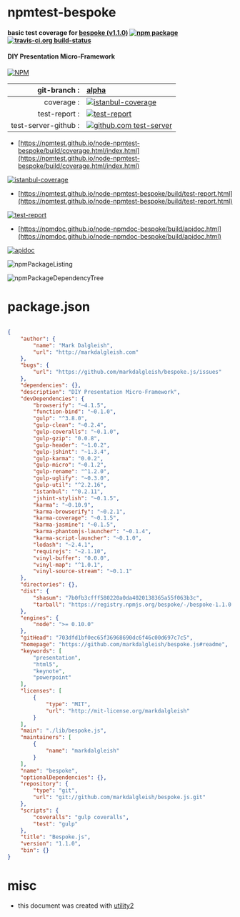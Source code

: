 # npmtest-bespoke

#### basic test coverage for  [bespoke (v1.1.0)](https://github.com/markdalgleish/bespoke.js#readme)  [![npm package](https://img.shields.io/npm/v/npmtest-bespoke.svg?style=flat-square)](https://www.npmjs.org/package/npmtest-bespoke) [![travis-ci.org build-status](https://api.travis-ci.org/npmtest/node-npmtest-bespoke.svg)](https://travis-ci.org/npmtest/node-npmtest-bespoke)

#### DIY Presentation Micro-Framework

[![NPM](https://nodei.co/npm/bespoke.png?downloads=true&downloadRank=true&stars=true)](https://www.npmjs.com/package/bespoke)

| git-branch : | [alpha](https://github.com/npmtest/node-npmtest-bespoke/tree/alpha)|
|--:|:--|
| coverage : | [![istanbul-coverage](https://npmtest.github.io/node-npmtest-bespoke/build/coverage.badge.svg)](https://npmtest.github.io/node-npmtest-bespoke/build/coverage.html/index.html)|
| test-report : | [![test-report](https://npmtest.github.io/node-npmtest-bespoke/build/test-report.badge.svg)](https://npmtest.github.io/node-npmtest-bespoke/build/test-report.html)|
| test-server-github : | [![github.com test-server](https://npmtest.github.io/node-npmtest-bespoke/GitHub-Mark-32px.png)](https://npmtest.github.io/node-npmtest-bespoke/build/app/index.html) | | build-artifacts : | [![build-artifacts](https://npmtest.github.io/node-npmtest-bespoke/glyphicons_144_folder_open.png)](https://github.com/npmtest/node-npmtest-bespoke/tree/gh-pages/build)|

- [https://npmtest.github.io/node-npmtest-bespoke/build/coverage.html/index.html](https://npmtest.github.io/node-npmtest-bespoke/build/coverage.html/index.html)

[![istanbul-coverage](https://npmtest.github.io/node-npmtest-bespoke/build/screenCapture.buildCi.browser.%252Ftmp%252Fbuild%252Fcoverage.lib.html.png)](https://npmtest.github.io/node-npmtest-bespoke/build/coverage.html/index.html)

- [https://npmtest.github.io/node-npmtest-bespoke/build/test-report.html](https://npmtest.github.io/node-npmtest-bespoke/build/test-report.html)

[![test-report](https://npmtest.github.io/node-npmtest-bespoke/build/screenCapture.buildCi.browser.%252Ftmp%252Fbuild%252Ftest-report.html.png)](https://npmtest.github.io/node-npmtest-bespoke/build/test-report.html)

- [https://npmdoc.github.io/node-npmdoc-bespoke/build/apidoc.html](https://npmdoc.github.io/node-npmdoc-bespoke/build/apidoc.html)

[![apidoc](https://npmdoc.github.io/node-npmdoc-bespoke/build/screenCapture.buildCi.browser.%252Ftmp%252Fbuild%252Fapidoc.html.png)](https://npmdoc.github.io/node-npmdoc-bespoke/build/apidoc.html)

![npmPackageListing](https://npmtest.github.io/node-npmtest-bespoke/build/screenCapture.npmPackageListing.svg)

![npmPackageDependencyTree](https://npmtest.github.io/node-npmtest-bespoke/build/screenCapture.npmPackageDependencyTree.svg)



# package.json

```json

{
    "author": {
        "name": "Mark Dalgleish",
        "url": "http://markdalgleish.com"
    },
    "bugs": {
        "url": "https://github.com/markdalgleish/bespoke.js/issues"
    },
    "dependencies": {},
    "description": "DIY Presentation Micro-Framework",
    "devDependencies": {
        "browserify": "~4.1.5",
        "function-bind": "~0.1.0",
        "gulp": "^3.8.0",
        "gulp-clean": "~0.2.4",
        "gulp-coveralls": "~0.1.0",
        "gulp-gzip": "0.0.8",
        "gulp-header": "~1.0.2",
        "gulp-jshint": "~1.3.4",
        "gulp-karma": "0.0.2",
        "gulp-micro": "~0.1.2",
        "gulp-rename": "^1.2.0",
        "gulp-uglify": "~0.3.0",
        "gulp-util": "^2.2.16",
        "istanbul": "^0.2.11",
        "jshint-stylish": "~0.1.5",
        "karma": "~0.10.9",
        "karma-browserify": "~0.2.1",
        "karma-coverage": "~0.1.5",
        "karma-jasmine": "~0.1.5",
        "karma-phantomjs-launcher": "~0.1.4",
        "karma-script-launcher": "~0.1.0",
        "lodash": "~2.4.1",
        "requirejs": "~2.1.10",
        "vinyl-buffer": "0.0.0",
        "vinyl-map": "^1.0.1",
        "vinyl-source-stream": "~0.1.1"
    },
    "directories": {},
    "dist": {
        "shasum": "7b0fb3cfff580220a0da4020138365a55f063b3c",
        "tarball": "https://registry.npmjs.org/bespoke/-/bespoke-1.1.0.tgz"
    },
    "engines": {
        "node": ">= 0.10.0"
    },
    "gitHead": "703dfd1bf0ec65f36968690dc6f46c00d697c7c5",
    "homepage": "https://github.com/markdalgleish/bespoke.js#readme",
    "keywords": [
        "presentation",
        "html5",
        "keynote",
        "powerpoint"
    ],
    "licenses": [
        {
            "type": "MIT",
            "url": "http://mit-license.org/markdalgleish"
        }
    ],
    "main": "./lib/bespoke.js",
    "maintainers": [
        {
            "name": "markdalgleish"
        }
    ],
    "name": "bespoke",
    "optionalDependencies": {},
    "repository": {
        "type": "git",
        "url": "git://github.com/markdalgleish/bespoke.js.git"
    },
    "scripts": {
        "coveralls": "gulp coveralls",
        "test": "gulp"
    },
    "title": "Bespoke.js",
    "version": "1.1.0",
    "bin": {}
}
```



# misc
- this document was created with [utility2](https://github.com/kaizhu256/node-utility2)
